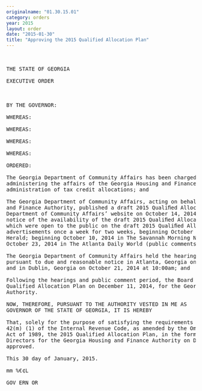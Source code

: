 ```yaml
---
originalname: "01.30.15.01"
category: orders
year: 2015
layout: order
date: "2015-01-30"
title: "Approving the 2015 Qualified Allocation Plan"
---
```

<pre>
 

THE STATE OF GEORGIA

EXECUTIVE ORDER

 

BY THE GOVERNOR:

WHEREAS:

WHEREAS:

WHEREAS:

WHEREAS:

ORDERED:

The Georgia Department of Community Affairs has been charged with the responsibility of
administering the affairs of the Georgia Housing and Finance Authority, including the
administration of tax credit allocations; and

The Georgia Department of Community Affairs, acting on behalf of the Georgia Housing
and Finance Authority, published a draft 2015 Qualiﬁed Allocation Plan on the Georgia
Department of Community Affairs’ website on October 14, 2014 and gave due and public
notice of the availability of the draft 2015 Qualiﬁed Allocation Plan and of the hearings
which were open to the public on the draft 2015 Qualiﬁed Allocation Plan by running
advertisements once a week for two weeks, beginning October 8, 2014 in The Albany
Herald; beginning October 10, 2014 in The Savannah Morning News; and beginning
October 23, 2014 in The Atlanta Daily World (public comments only); and

The Georgia Department of Community Affairs held the hearings open to the public
pursuant to due and reasonable notice in Atlanta, Georgia on October 20, 2014 at 9:00am
and in Dublin, Georgia on October 21, 2014 at 10:00am; and

Following the hearings and public comment period, the Board of Directors adopted the
Qualified Allocation Plan on December 11, 2014, for the Georgia Housing and Finance
Authority.

NOW, THEREFORE, PURSUANT TO THE AUTHORITY VESTED IN ME AS
GOVERNOR OF THE STATE OF GEORGIA, IT IS HEREBY

That, solely for the purpose of satisfying the requirements for such approval under Section
42(m) (1) of the Internal Revenue Code, as amended by the Omnibus Budget Reconciliation
Act of 1989, the 2015 Qualified Allocation Plan, in the form approved by the Board of
Directors for the Georgia Housing and Finance Authority on December 11, 2014, is
approved.

This 30 day of January, 2015.

mm %€¢L

GOV ERN OR

 

 

 

</pre>
